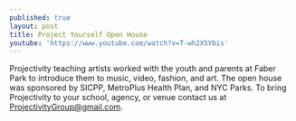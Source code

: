 ```yaml
---
published: true
layout: post
title: Project Yourself Open House
youtube: 'https://www.youtube.com/watch?v=T-wh2X5Ybis'
---
```

Projectivity teaching artists worked with the youth and parents at Faber Park to introduce them to music, video, fashion, and art. The open house was sponsored by SICPP, MetroPlus Health Plan, and NYC Parks. To bring Projectivity to your school, agency, or venue contact us at ProjectivityGroup@gmail.com.
